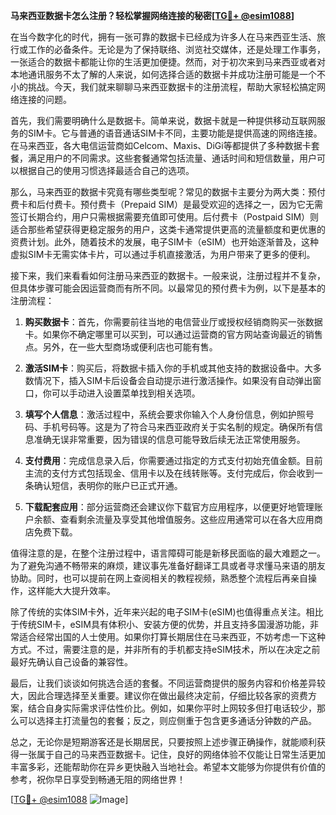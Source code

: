 **马来西亚数据卡怎么注册？轻松掌握网络连接的秘密[[TG💪+ @esim1088](https://t.me/s/esim1088)]**

在当今数字化的时代，拥有一张可靠的数据卡已经成为许多人在马来西亚生活、旅行或工作的必备条件。无论是为了保持联络、浏览社交媒体，还是处理工作事务，一张适合的数据卡都能让你的生活更加便捷。然而，对于初次来到马来西亚或者对本地通讯服务不太了解的人来说，如何选择合适的数据卡并成功注册可能是一个不小的挑战。今天，我们就来聊聊马来西亚数据卡的注册流程，帮助大家轻松搞定网络连接的问题。

首先，我们需要明确什么是数据卡。简单来说，数据卡就是一种提供移动互联网服务的SIM卡。它与普通的语音通话SIM卡不同，主要功能是提供高速的网络连接。在马来西亚，各大电信运营商如Celcom、Maxis、DiGi等都提供了多种数据卡套餐，满足用户的不同需求。这些套餐通常包括流量、通话时间和短信数量，用户可以根据自己的使用习惯选择最适合自己的选项。

那么，马来西亚的数据卡究竟有哪些类型呢？常见的数据卡主要分为两大类：预付费卡和后付费卡。预付费卡（Prepaid SIM）是最受欢迎的选择之一，因为它无需签订长期合约，用户只需根据需要充值即可使用。后付费卡（Postpaid SIM）则适合那些希望获得更稳定服务的用户，这类卡通常提供更高的流量额度和更优惠的资费计划。此外，随着技术的发展，电子SIM卡（eSIM）也开始逐渐普及，这种虚拟SIM卡无需实体卡片，可以通过手机直接激活，为用户带来了更多的便利。

接下来，我们来看看如何注册马来西亚的数据卡。一般来说，注册过程并不复杂，但具体步骤可能会因运营商而有所不同。以最常见的预付费卡为例，以下是基本的注册流程：

1. **购买数据卡**：首先，你需要前往当地的电信营业厅或授权经销商购买一张数据卡。如果你不确定哪里可以买到，可以通过运营商的官方网站查询最近的销售点。另外，在一些大型商场或便利店也可能有售。

2. **激活SIM卡**：购买后，将数据卡插入你的手机或其他支持的数据设备中。大多数情况下，插入SIM卡后设备会自动提示进行激活操作。如果没有自动弹出窗口，你可以手动进入设置菜单找到相关选项。

3. **填写个人信息**：激活过程中，系统会要求你输入个人身份信息，例如护照号码、手机号码等。这是为了符合马来西亚政府关于实名制的规定。确保所有信息准确无误非常重要，因为错误的信息可能导致后续无法正常使用服务。

4. **支付费用**：完成信息录入后，你需要通过指定的方式支付初始充值金额。目前主流的支付方式包括现金、信用卡以及在线转账等。支付完成后，你会收到一条确认短信，表明你的账户已正式开通。

5. **下载配套应用**：部分运营商还会建议你下载官方应用程序，以便更好地管理账户余额、查看剩余流量及享受其他增值服务。这些应用通常可以在各大应用商店免费下载。

值得注意的是，在整个注册过程中，语言障碍可能是新移民面临的最大难题之一。为了避免沟通不畅带来的麻烦，建议事先准备好翻译工具或者寻求懂马来语的朋友协助。同时，也可以提前在网上查阅相关的教程视频，熟悉整个流程后再亲自操作，这样能大大提升效率。

除了传统的实体SIM卡外，近年来兴起的电子SIM卡(eSIM)也值得重点关注。相比于传统SIM卡，eSIM具有体积小、安装方便的优势，并且支持多国漫游功能，非常适合经常出国的人士使用。如果你打算长期居住在马来西亚，不妨考虑一下这种方式。不过，需要注意的是，并非所有的手机都支持eSIM技术，所以在决定之前最好先确认自己设备的兼容性。

最后，让我们谈谈如何挑选合适的套餐。不同运营商提供的服务内容和价格差异较大，因此合理选择至关重要。建议你在做出最终决定前，仔细比较各家的资费方案，结合自身实际需求评估性价比。例如，如果你平时上网较多但打电话较少，那么可以选择主打流量包的套餐；反之，则应侧重于包含更多通话分钟数的产品。

总之，无论你是短期游客还是长期居民，只要按照上述步骤正确操作，就能顺利获得一张属于自己的马来西亚数据卡。记住，良好的网络体验不仅能让日常生活更加丰富多彩，还能帮助你在异乡更快融入当地社会。希望本文能够为你提供有价值的参考，祝你早日享受到畅通无阻的网络世界！

[[TG💪+ @esim1088](https://t.me/s/esim1088) ![Image](https://i.postimg.cc/4NQfJmqS/Snipaste-2025-05-13-00-14-12.png)]